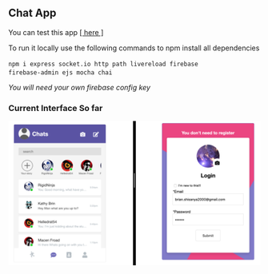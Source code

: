 ## Chat App

You can test this app <a href="https://chatappe.herokuapp.com/">[ here ]</a>

To run it locally use the following commands to npm install all dependencies

<code>npm i express socket.io http path livereload firebase firebase-admin ejs mocha chai</code>

<i>You will need your  own firebase config key</i>

### Current Interface So far

<img src="Chat_app.png">
